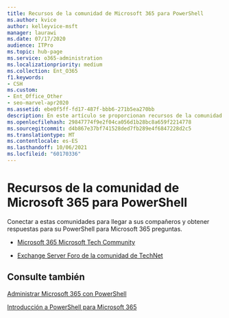 ```yaml
---
title: Recursos de la comunidad de Microsoft 365 para PowerShell
ms.author: kvice
author: kelleyvice-msft
manager: laurawi
ms.date: 07/17/2020
audience: ITPro
ms.topic: hub-page
ms.service: o365-administration
ms.localizationpriority: medium
ms.collection: Ent_O365
f1.keywords:
- CSH
ms.custom:
- Ent_Office_Other
- seo-marvel-apr2020
ms.assetid: ebe0f5ff-fd17-487f-bbb6-271b5ea270bb
description: En este artículo se proporcionan recursos de la comunidad para conectarse a sus compañeros y obtener ayuda para PowerShell para Microsoft 365.
ms.openlocfilehash: 29847774f9e2f04ca056d1b28bc8a659f2214778
ms.sourcegitcommit: d4b867e37bf741528ded7fb289e4f6847228d2c5
ms.translationtype: MT
ms.contentlocale: es-ES
ms.lasthandoff: 10/06/2021
ms.locfileid: "60170336"
---
```

# <a name="microsoft-365-community-resources-for-powershell"></a>Recursos de la comunidad de Microsoft 365 para PowerShell

Conectar a estas comunidades para llegar a sus compañeros y obtener respuestas para su PowerShell para Microsoft 365 preguntas. 
  
- [Microsoft 365 Microsoft Tech Community](https://techcommunity.microsoft.com/t5/microsoft-365/ct-p/microsoft365)
    
- [Exchange Server Foro de la comunidad de TechNet](https://social.technet.microsoft.com/Forums/exchange/home?forum=exchangesvrgeneral)
    
## <a name="see-also"></a>Consulte también

[Administrar Microsoft 365 con PowerShell](manage-microsoft-365-with-microsoft-365-powershell.md)
  
[Introducción a PowerShell para Microsoft 365](getting-started-with-microsoft-365-powershell.md)
